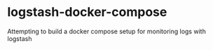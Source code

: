 # logstash-docker-compose

Attempting to build a docker compose setup for monitoring logs with logstash
